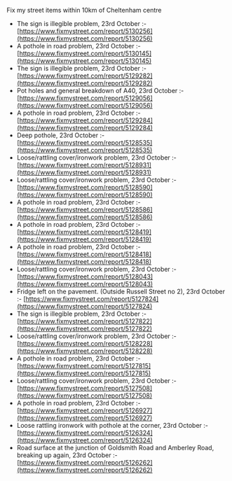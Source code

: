 Fix my street items within 10km of Cheltenham centre

<!-- fix_marker starts -->

- The sign is illegible problem, 23rd October :- [https://www.fixmystreet.com/report/5130256](https://www.fixmystreet.com/report/5130256)
- A pothole in road problem, 23rd October :- [https://www.fixmystreet.com/report/5130145](https://www.fixmystreet.com/report/5130145)
- The sign is illegible problem, 23rd October :- [https://www.fixmystreet.com/report/5129282](https://www.fixmystreet.com/report/5129282)
- Pot holes and general breakdown of A40, 23rd October :- [https://www.fixmystreet.com/report/5129056](https://www.fixmystreet.com/report/5129056)
- A pothole in road problem, 23rd October :- [https://www.fixmystreet.com/report/5129284](https://www.fixmystreet.com/report/5129284)
- Deep pothole, 23rd October :- [https://www.fixmystreet.com/report/5128535](https://www.fixmystreet.com/report/5128535)
- Loose/rattling cover/ironwork problem, 23rd October :- [https://www.fixmystreet.com/report/5128931](https://www.fixmystreet.com/report/5128931)
- Loose/rattling cover/ironwork problem, 23rd October :- [https://www.fixmystreet.com/report/5128590](https://www.fixmystreet.com/report/5128590)
- A pothole in road problem, 23rd October :- [https://www.fixmystreet.com/report/5128586](https://www.fixmystreet.com/report/5128586)
- A pothole in road problem, 23rd October :- [https://www.fixmystreet.com/report/5128419](https://www.fixmystreet.com/report/5128419)
- A pothole in road problem, 23rd October :- [https://www.fixmystreet.com/report/5128418](https://www.fixmystreet.com/report/5128418)
- Loose/rattling cover/ironwork problem, 23rd October :- [https://www.fixmystreet.com/report/5128043](https://www.fixmystreet.com/report/5128043)
- Fridge left on the pavement. (Outside Russell Street no 2), 23rd October :- [https://www.fixmystreet.com/report/5127824](https://www.fixmystreet.com/report/5127824)
- The sign is illegible problem, 23rd October :- [https://www.fixmystreet.com/report/5127822](https://www.fixmystreet.com/report/5127822)
- Loose/rattling cover/ironwork problem, 23rd October :- [https://www.fixmystreet.com/report/5128228](https://www.fixmystreet.com/report/5128228)
- A pothole in road problem, 23rd October :- [https://www.fixmystreet.com/report/5127815](https://www.fixmystreet.com/report/5127815)
- Loose/rattling cover/ironwork problem, 23rd October :- [https://www.fixmystreet.com/report/5127508](https://www.fixmystreet.com/report/5127508)
- A pothole in road problem, 23rd October :- [https://www.fixmystreet.com/report/5126927](https://www.fixmystreet.com/report/5126927)
- Loose rattling ironwork with pothole at the corner, 23rd October :- [https://www.fixmystreet.com/report/5126324](https://www.fixmystreet.com/report/5126324)
- Road surface at the junction of Goldsmith Road and Amberley Road, breaking up again, 23rd October :- [https://www.fixmystreet.com/report/5126262](https://www.fixmystreet.com/report/5126262)

<!-- fix_marker ends -->
